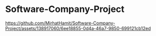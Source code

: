 # Software-Company-Project

https://github.com/MirhatHamit/Software-Company-Project/assets/138917060/6ee18855-0d4a-46a7-9850-699121cb12ed

